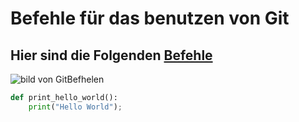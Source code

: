 # Befehle für das benutzen von Git
## Hier sind die Folgenden [Befehle](https://github.com/Hammsi123/2IT_spl1/blob/master/seite.hdml)
<img alt="bild von GitBefhelen" scr="https://www.google.com/url?sa=i&url=https%3A%2F%2Fpetercoding.com%2Fgit%2F2018%2F09%2F05%2Funderstanding-git-part2%2F&psig=AOvVaw0JR7Rt28JbDNY1axclvVpH&ust=1707317662055000&source=images&cd=vfe&opi=89978449&ved=0CBAQjRxqFwoTCJjm14r8loQDFQAAAAAdAAAAABAD">

```python
def print_hello_world():
    print("Hello World");
```

